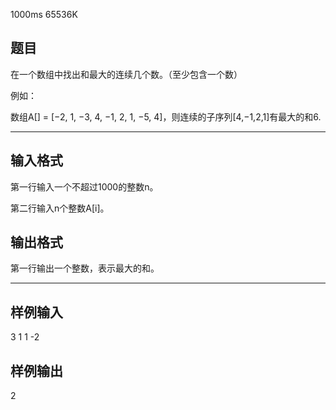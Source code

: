  1000ms  65536K
## **题目** 
在一个数组中找出和最大的连续几个数。（至少包含一个数）

例如：

数组A[] = [−2, 1, −3, 4, −1, 2, 1, −5, 4]，则连续的子序列[4,−1,2,1]有最大的和6.

***********

## **输入格式**

第一行输入一个不超过1000的整数n。

第二行输入n个整数A[i]。

## **输出格式**

第一行输出一个整数，表示最大的和。

************

## **样例输入**

3
1 1 -2

## **样例输出**

2